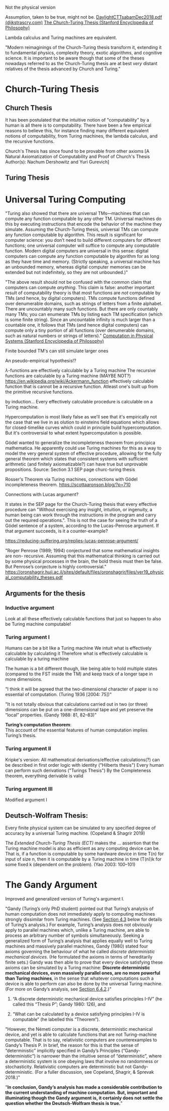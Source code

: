
Not the physical version


Assumption, taken to be true, might not be. 
[DaylightCTTsabamDec2018.pdf (dijkstrascry.com)](https://dijkstrascry.com/sites/default/files/papers/DaylightCTTsabamDec2018.pdf)
[The Church-Turing Thesis (Stanford Encyclopedia of Philosophy)](https://plato.stanford.edu/entries/church-turing/)

Lambda calculus and Turing machines are equivalent. 


"Modern reimaginings of the Church-Turing thesis transform it, extending it to fundamental physics, complexity theory, exotic algorithms, and cognitive science. It is important to be aware though that some of the theses nowadays referred to as the Church-Turing thesis are at best _very_ distant relatives of the thesis advanced by Church and Turing."





# Church-Turing Thesis

## Church Thesis
It has been postulated that the intuitive notion of "computability" by a human is all there is to computability. There have been a few empirical reasons to believe this, for instance finding many different equivalent notions of computability, from Turing machines, the lambda calculus, and the recursive functions. 

Church's Thesis has since found to be provable from other axioms 
[A Natural Axiomatization of Computability and Proof of Church's Thesis Author(s): Nachum Dershowitz and Yuri Gurevich]

## Turing Thesis




# Universal Turing Computing

"Turing also showed that there are universal TMs—machines that can compute any function computable by any other TM. Universal machines do this by executing instructions that encode the behavior of the machine they simulate. Assuming the Church-Turing thesis, universal TMs can compute any function computable by algorithm. This result is significant for computer science: you don’t need to build different computers for different functions; one universal computer will suffice to compute any computable function. Modern digital computers are universal in this sense: digital computers can compute any function computable by algorithm for as long as they have time and memory. (Strictly speaking, a universal machine has an unbounded memory, whereas digital computer memories can be extended but not indefinitely, so they are not unbounded.)"

"The above result should not be confused with the common claim that computers can compute _anything_. This claim is false: another important result of computability theory is that most functions are _not_ computable by TMs (and hence, by digital computers). TMs compute functions defined over denumerable domains, such as strings of letters from a finite alphabet. There are uncountably many such functions. But there are only countably many TMs; you can enumerate TMs by listing each TM specification (which is some finite string). Since an uncountable infinity is much larger than a countable one, it follows that TMs (and hence digital computers) can compute only a tiny portion of all functions (over denumerable domains, such as natural numbers or strings of letters)."
[Computation in Physical Systems (Stanford Encyclopedia of Philosophy)](https://plato.stanford.edu/ENTRIES/computation-physicalsystems/)


Finite bounded TM's can still simulate larger ones





An pseudo-empirical hypothesis!?

$\lambda$-functions are effectively calculable by a Turing machine
The recursive functions are calculable by a Turing machine (MAYBE NOT?)
https://en.wikipedia.org/wiki/Ackermann_function effectively calculable function that is cannot be a recursive function. Atleast one's built up from the primitive recursive functions. 

by induction...
Every effectively calculable procedure is calculable on a Turing machine.


Hypercomputation is most likely false as we'll see that it's empirically not the case that we live in as olution to einsteins field equations which allows for closed-timelike curves which could in principle build hypercomputation. But it's controversial to what extent hypercomputation is possible. 


Gödel wanted to generalize the incompleteness theorem from principica mathematica. He apparently could use Turing machines for this as a way to model the very general system of effective procedure, allowing for the fully general theorem which states that consistent systems with sufficient arithmetic (and finitely axiomatizable?) can have true but unprovable propositions. 
Source: Section 3.1 SEP page churc-turing thesis



Rosser's Theorem via Turing machines, connections with Gödel incompleteness theorem.
https://scottaaronson.blog/?p=710




Connections with Lucas argument?

It states in the SEP page for the Church-Turing thesis that every effective procedure can "Without exercising any insight, intuition, or ingenuity, a human being can work through the instructions in the program and carry out the required operations.". This is not the case for seeing the truth of a Gödel sentence of a system, according to the Lucas-Penrose argument. If that argument succeeds, is it a counter-example?

https://reducing-suffering.org/replies-lucas-penrose-argument/

"Roger Penrose (1989; 1994) conjectured that some mathematical insights are non-
recursive. Assuming that this mathematical thinking is carried out by some physical processes in
the brain, the bold thesis must then be false. But Penrose’s conjecture is highly controversial."
https://oronshagrir.huji.ac.il/sites/default/files/oronshagrir/files/ver19_physical_computability_theses.pdf





## Arguments for the thesis

### Inductive argument
Look at all these effectively calculable functions that just so happen to also be Turing machine computable!


### Turing argument I
Humans can be a bit like a Turing machine
We intuit what is effectively calculable by calculating it
Therefore what is effectively calculable is calculable by a turing machine

The human is a bit different though, like being able to hold multiple states (compared to the FST inside the TM) and keep track of a longer tape in more dimensions.

"I think it will be agreed that the two-dimensional character of paper is no essential of computation. (Turing 1936 [2004: 75])"

"It is not totally obvious that calculations carried out in two (or three) dimensions can be put on a one-dimensional tape and yet preserve the “local” properties. (Gandy 1988: 81, 82–83)"

**Turing’s computation theorem**:  
This account of the essential features of human computation implies Turing’s thesis.

### Turing argument II

Kripke's version:
All mathematical derivations/effective calculations(?) can be described in first order logic with identity ("Hilberts thesis")
Every human can perform such derivations ("Turings Thesis")
By the Completeness theorem, everything derivable is valid

### Turing argument III
Modified argument I



## **Deutsch-Wolfram Thesis**:  
Every finite physical system can be simulated to any specified degree of accuracy by a universal Turing machine. (Copeland & Shagrir 2019)




The _Extended Church-Turing Thesis (ECT)_ makes the … assertion that the Turing machine model is also as efficient as any computing device can be. That is, if a function is computable by some hardware device in time T(n) for input of size n, then it is computable by a Turing machine in time (T(n))k for some fixed k (dependent on the problem). (Yao 2003: 100–101)



# The Gandy Argument


Improved and generalized version of Turing's argument I. 

"Gandy (Turing’s only PhD student) pointed out that Turing’s analysis of human computation does not immediately apply to computing machines strongly dissimilar from Turing machines. (See [Section 4.3](https://plato.stanford.edu/entries/church-turing/#TuriArguI) below for details of Turing’s analysis.) For example, Turing’s analysis does not obviously apply to parallel machines which, unlike a Turing machine, are able to process an arbitrary number of symbols simultaneously. Seeking a generalized form of Turing’s analysis that applies equally well to Turing machines and massively parallel machines, Gandy (1980) stated four axioms governing the behaviour of what he called _discrete deterministic mechanical devices_. (He formulated the axioms in terms of hereditarily finite sets.) Gandy was then able to prove that every device satisfying these axioms can be simulated by a Turing machine: **Discrete deterministic mechanical devices, even massively parallel ones, are no more powerful than Turing machines**, in the sense that whatever computations such a device is able to perform can also be done by the universal Turing machine. (For more on Gandy’s analysis, see [Section 6.4.2](https://plato.stanford.edu/entries/church-turing/#GandArgu).)"


1. “A discrete deterministic mechanical device satisfies principles I-IV” (he called this “Thesis P”; Gandy 1980: 126), and
   
2. “What can be calculated by a device satisfying principles I-IV is computable” (he labelled this “Theorem”).


"However, the Németi computer is a discrete, deterministic mechanical device, and yet is able to calculate functions that are not Turing-machine computable. That is to say, relativistic computers are counterexamples to Gandy’s Thesis P. In brief, the reason for this is that the sense of “deterministic” implicitly specified in Gandy’s Principles (“Gandy-deterministic”) is narrower than the intuitive sense of “deterministic”, where a deterministic system is one obeying laws that involve no randomness or stochasticity. Relativistic computers are deterministic but not Gandy-deterministic. (For a fuller discussion, see Copeland, Shagrir, & Sprevak 2018.)"

"**In conclusion, Gandy’s analysis has made a considerable contribution to the current understanding of machine computation. But, important and illuminating though the Gandy argument is, it certainly does not settle the question whether the Deutsch-Wolfram thesis is true.**"
